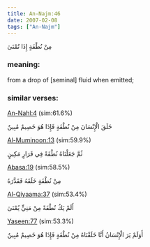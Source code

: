 ```yaml
---
title: An-Najm:46
date: 2007-02-08
tags: ["An-Najm"]
---
```

مِنْ نُطْفَةٍ إِذَا تُمْنَىٰ
### meaning: 
from a drop of [seminal] fluid when emitted;
### similar verses: 

[An-Nahl:4](/16/4) (sim:61.6%)

خَلَقَ الْإِنْسَانَ مِنْ نُطْفَةٍ فَإِذَا هُوَ خَصِيمٌ مُبِينٌ

[Al-Muminoon:13](/23/13) (sim:59.9%)

ثُمَّ جَعَلْنَاهُ نُطْفَةً فِي قَرَارٍ مَكِينٍ

[Abasa:19](/80/19) (sim:58.5%)

مِنْ نُطْفَةٍ خَلَقَهُ فَقَدَّرَهُ

[Al-Qiyaama:37](/75/37) (sim:53.4%)

أَلَمْ يَكُ نُطْفَةً مِنْ مَنِيٍّ يُمْنَىٰ

[Yaseen:77](/36/77) (sim:53.3%)

أَوَلَمْ يَرَ الْإِنْسَانُ أَنَّا خَلَقْنَاهُ مِنْ نُطْفَةٍ فَإِذَا هُوَ خَصِيمٌ مُبِينٌ
